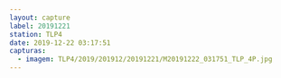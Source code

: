 ```yaml
---
layout: capture
label: 20191221
station: TLP4
date: 2019-12-22 03:17:51
capturas:
  - imagem: TLP4/2019/201912/20191221/M20191222_031751_TLP_4P.jpg
---
```

